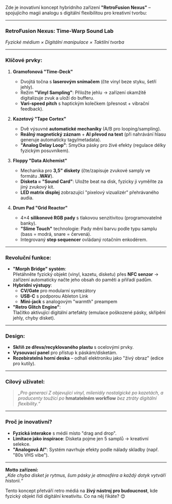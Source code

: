 Zde je inovativní koncept hybridního zařízení **"RetroFusion Nexus"** – spojujícího magii analogu s digitální flexibilitou pro kreativní tvorbu:

---

### **RetroFusion Nexus: Time-Warp Sound Lab**

*Fyzické médium × Digitální manipulace × Taktilní tvorba*

---

### **Klíčové prvky:**

1. **Gramofonová "Time-Deck"**  
   
   - Dvojitá točna s **laserovým snímačem** (čte vinyl beze styku, šetří jehly).  
   - Režim **"Vinyl Sampling"**: Přiložte jehlu → zařízení okamžitě digitalizuje zvuk a uloží do bufferu.  
   - **Vari-speed pitch** s haptickým kolečkem (přesnost + vibrační feedback).

2. **Kazetový "Tape Cortex"**  
   
   - Dvě výsuvné **automatické mechaniky** (A/B pro looping/sampling).  
   - **Reálný magnetický záznam** + **AI převod na text** (při nahrávání hlasu generuje automaticky tagy/metadata).  
   - **"Analog Delay Loop"**: Smyčka pásky pro živé efekty (regulace délky fyzickým posuvníkem).

3. **Floppy "Data Alchemist"**  
   
   - Mechanika pro **3,5" diskety** (čte/zapisuje zvukové samply ve formátu **.WAV**).  
   - **Disketa = "Sound Card"**: Uložte beat na disk, fyzicky ji vyměňte za jiný zvukový kit.  
   - **LED matrix displej** zobrazující "pixelový vizualizér" přehrávaného audia.

4. **Drum Pad "Grid Reactor"**  
   
   - 4×4 **silikonové RGB pady** s tlakovou senzitivitou (programovatelné banky).  
   - **"Slime Touch"** technologie: Pady mění barvu podle typu samplu (bass = modrá, snare = červená).  
   - Integrovaný **step sequencer** ovládaný rotačním enkodérem.

---

### **Revoluční funkce:**

- **"Morph Bridge" systém**:  
  Přetáhněte fyzický objekt (vinyl, kazetu, disketu) přes **NFC senzor** → zařízení automaticky načte jeho obsah do paměti a přiřadí padům.  
- **Hybridní výstupy**:  
  - **CV/Gate** pro modularní syntezátory  
  - **USB-C** s podporou Ableton Link  
  - **Mini-jack** s analogovým "warmth" preampem  
- **"Retro Glitch Engine"**:  
  Tlačítko aktivující digitální artefakty (emulace poškozené pásky, skřípění jehly, chyby disket).  

---

### **Design:**

- **Skříň ze dřeva/recyklovaného plastu** s ocelovými prvky.  
- **Vysouvací panel** pro přístup k páskám/disketám.  
- **Rozebíratelná horní deska** – odhalí elektroniku jako "živý obraz" (edice pro kutily).  

---

### **Cílový uživatel:**

> *„Pro generaci Z objevující vinyl, mileniály nostalgické po kazetách, a producenty toužící po* **hmatatelném workflow** *bez ztráty digitální flexibility.“*  

---

### **Proč je inovativní?**

- **Fyzická interakce** s médii místo "drag and drop".  
- **Limitace jako inspirace**: Disketa pojme jen 5 samplů → kreativní selekce.  
- **"Analogová AI"**: Systém navrhuje efekty podle nálady skladby (např. "80s VHS vibe").  

---

**Motto zařízení:**  
*„Kde chyba disket je rytmus, šum pásky je atmosféra a každý dotyk vytváří historii.“*  

Tento koncept přetváří retro médiá na **živý nástroj pro budoucnost**, kde fyzický objekt řídí digitální kreativitu. Co na něj říkáte? 😊


